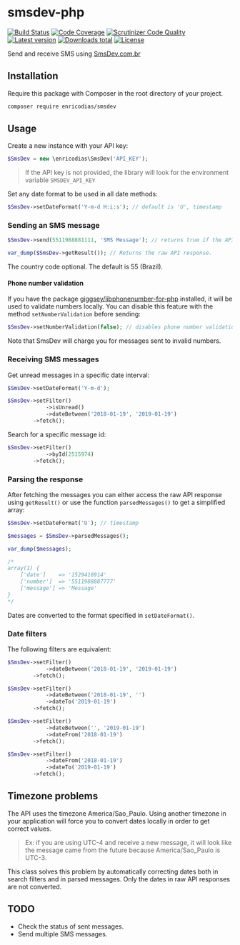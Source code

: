 # smsdev-php

[![Build Status](https://travis-ci.com/enricodias/smsdev-php.svg?branch=master)](https://travis-ci.com/enricodias/smsdev-php)
[![Code Coverage](https://scrutinizer-ci.com/g/enricodias/smsdev-php/badges/coverage.png?b=master)](https://scrutinizer-ci.com/g/enricodias/smsdev-php/?branch=master)
[![Scrutinizer Code Quality](https://scrutinizer-ci.com/g/enricodias/smsdev-php/badges/quality-score.png?b=master)](https://scrutinizer-ci.com/g/enricodias/smsdev-php/?branch=master)
[![Latest version](http://img.shields.io/packagist/v/enricodias/smsdev.svg)](https://packagist.org/packages/enricodias/smsdev)
[![Downloads total](http://img.shields.io/packagist/dt/enricodias/smsdev.svg)](https://packagist.org/packages/enricodias/smsdev)
[![License](http://img.shields.io/packagist/l/enricodias/smsdev.svg)](https://github.com/enricodias/smsdev-php/blob/master/LICENSE)

Send and receive SMS using [SmsDev.com.br](https://www.smsdev.com.br)

## Installation

Require this package with Composer in the root directory of your project.

```bash
composer require enricodias/smsdev
```

## Usage

Create a new instance with your API key:

```php
$SmsDev = new \enricodias\SmsDev('API_KEY');
```

> If the API key is not provided, the library will look for the environment variable `SMSDEV_API_KEY`

Set any date format to be used in all date methods:

```php
$SmsDev->setDateFormat('Y-m-d H:i:s'); // default is 'U', timestamp
```

### Sending an SMS message

```php
$SmsDev->send(5511988881111, 'SMS Message'); // returns true if the API accepts the message

var_dump($SmsDev->getResult()); // Returns the raw API response.
```

The country code optional. The default is 55 (Brazil).

#### Phone number validation

If you have the package [giggsey/libphonenumber-for-php](https://github.com/giggsey/libphonenumber-for-php) installed, it will be used to validate numbers locally. You can disable this feature with the method ```setNumberValidation``` before sending:

```php
$SmsDev->setNumberValidation(false); // disables phone number validation
```

Note that SmsDev will charge you for messages sent to invalid numbers.

### Receiving SMS messages

Get unread messages in a specific date interval:

```php
$SmsDev->setDateFormat('Y-m-d');

$SmsDev->setFilter()
            ->isUnread()
            ->dateBetween('2018-01-19', '2019-01-19')
        ->fetch();
```

Search for a specific message id:

```php
$SmsDev->setFilter()
            ->byId(2515974)
        ->fetch();
```

### Parsing the response

After fetching the messages you can either access the raw API response using ```getResult()``` or use the function ```parsedMessages()``` to get a simplified array:

```php
$SmsDev->setDateFormat('U'); // timestamp

$messages = $SmsDev->parsedMessages();

var_dump($messages);

/*
array(1) {
    ['date']    => '1529418914'
    ['number']  => '5511988887777'
    ['message'] => 'Message'
}
*/
```

Dates are converted to the format specified in ```setDateFormat()```.

### Date filters

The following filters are equivalent:

```php
$SmsDev->setFilter()
            ->dateBetween('2018-01-19', '2019-01-19')
        ->fetch();

$SmsDev->setFilter()
            ->dateBetween('2018-01-19', '')
            ->dateTo('2019-01-19')
        ->fetch();

$SmsDev->setFilter()
            ->dateBetween('', '2019-01-19')
            ->dateFrom('2018-01-19')
        ->fetch();

$SmsDev->setFilter()
            ->dateFrom('2018-01-19')
            ->dateTo('2019-01-19')
        ->fetch();
```

## Timezone problems

The API uses the timezone America/Sao_Paulo. Using another timezone in your application will force you to convert dates locally in order to get correct values.

> Ex: if you are using UTC-4 and receive a new message, it will look like the message came from the future because America/Sao_Paulo is UTC-3.

This class solves this problem by automatically correcting dates both in search filters and in parsed messages. Only the dates in raw API responses are not converted.

## TODO

- Check the status of sent messages.
- Send multiple SMS messages.
